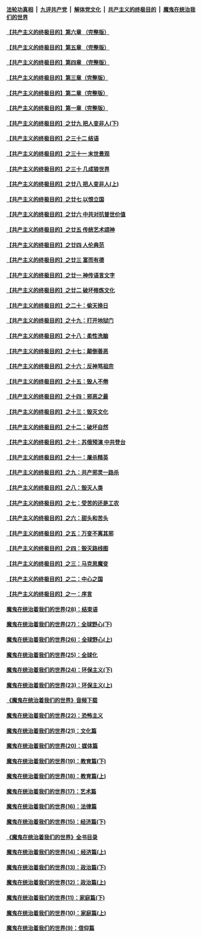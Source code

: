 ####  [法轮功真相](../../../../basic/blob/master/README.md?t=04191930) &nbsp;|&nbsp; [九评共产党](../../../../9ping.md/blob/master/README.md?t=04191930) &nbsp;|&nbsp; [解体党文化](../../../../jtdwh.md/blob/master/README.md?t=04191930)  &nbsp;|&nbsp; [共产主义的终极目的](../../../../gczydzjmd.md/blob/master/README.md?t=04191930) &nbsp;|&nbsp; [魔鬼在统治我们的世界](../../../../mgztzwmdsj.md/blob/master/README.md?t=04191930) 

#### [【共产主义的终极目的】第六章 （完整版）](../pages/nsc422/n11428913.md?t=04191930) 

#### [【共产主义的终极目的】第五章 （完整版）](../pages/nsc422/n11428912.md?t=04191930) 

#### [【共产主义的终极目的】第四章 （完整版）](../pages/nsc422/n11428907.md?t=04191930) 

#### [【共产主义的终极目的】第三章（完整版）](../pages/nsc422/n11428848.md?t=04191930) 

#### [【共产主义的终极目的】第二章（完整版）](../pages/nsc422/n11428831.md?t=04191930) 

#### [【共产主义的终极目的】第一章（完整版）](../pages/nsc422/n11417651.md?t=04191930) 

#### [【共产主义的终极目的】之廿九 把人变非人(下)](../pages/nsc422/n11344140.md?t=04191930) 

#### [【共产主义的终极目的】之三十二 结语](../pages/nsc422/n11360535.md?t=04191930) 

#### [【共产主义的终极目的】之三十一 末世景观](../pages/nsc422/n11351129.md?t=04191930) 

#### [【共产主义的终极目的】之三十 几成狼世界](../pages/nsc422/n11348280.md?t=04191930) 

#### [【共产主义的终极目的】之廿八 把人变非人(上)](../pages/nsc422/n11340492.md?t=04191930) 

#### [【共产主义的终极目的】之廿七 以恨立国](../pages/nsc422/n11336944.md?t=04191930) 

#### [【共产主义的终极目的】之廿六 中共对抗普世价值](../pages/nsc422/n11324785.md?t=04191930) 

#### [【共产主义的终极目的】之廿五 传统艺术颂神](../pages/nsc422/n11296396.md?t=04191930) 

#### [【共产主义的终极目的】之廿四 人伦典范](../pages/nsc422/n11296397.md?t=04191930) 

#### [【共产主义的终极目的】之廿三 富而有德](../pages/nsc422/n11283598.md?t=04191930) 

#### [【共产主义的终极目的】之廿一 神传语言文字](../pages/nsc422/n11263265.md?t=04191930) 

#### [【共产主义的终极目的】之廿二 破坏修炼文化](../pages/nsc422/n11245728.md?t=04191930) 

#### [【共产主义的终极目的】之二十：偷天换日](../pages/nsc422/n11238846.md?t=04191930) 

#### [【共产主义的终极目的】之十九：打开地狱门](../pages/nsc422/n11206376.md?t=04191930) 

#### [【共产主义的终极目的】之十八：柔性洗脑](../pages/nsc422/n11199994.md?t=04191930) 

#### [【共产主义的终极目的】之十七：颠倒善恶](../pages/nsc422/n11179782.md?t=04191930) 

#### [【共产主义的终极目的】之十六：反神骂祖宗](../pages/nsc422/n11166798.md?t=04191930) 

#### [【共产主义的终极目的】之十五：毁人不倦](../pages/nsc422/n11166792.md?t=04191930) 

#### [【共产主义的终极目的】之十四：邪恶之最](../pages/nsc422/n11150249.md?t=04191930) 

#### [【共产主义的终极目的】之十三：毁灭文化](../pages/nsc422/n11135227.md?t=04191930) 

#### [【共产主义的终极目的】之十二：破坏自然](../pages/nsc422/n11135214.md?t=04191930) 

#### [【共产主义的终极目的】之十：苏俄预演 中共登台](../pages/nsc422/n11118424.md?t=04191930) 

#### [【共产主义的终极目的】之十一：屠杀精英](../pages/nsc422/n11118442.md?t=04191930) 

#### [【共产主义的终极目的】之九：共产邪灵一路杀](../pages/nsc422/n11114139.md?t=04191930) 

#### [【共产主义的终极目的】之八：毁灭人类](../pages/nsc422/n11108503.md?t=04191930) 

#### [【共产主义的终极目的】之七：受苦的还是工农](../pages/nsc422/n11101809.md?t=04191930) 

#### [【共产主义的终极目的】之六：甜头和苦头](../pages/nsc422/n11096971.md?t=04191930) 

#### [【共产主义的终极目的】之五：万变不离其邪](../pages/nsc422/n11091285.md?t=04191930) 

#### [【共产主义的终极目的】之四：毁灭路线图](../pages/nsc422/n11086284.md?t=04191930) 

#### [【共产主义的终极目的】之三：马克思魔变](../pages/nsc422/n11061941.md?t=04191930) 

#### [【共产主义的终极目的】之二：中心之国](../pages/nsc422/n11047728.md?t=04191930) 

#### [【共产主义的终极目的】之一：序言](../pages/nsc422/n11086077.md?t=04191930) 

#### [魔鬼在统治着我们的世界(28)：结束语](../pages/nsc422/n10936246.md?t=04191930) 

#### [魔鬼在统治着我们的世界(27)：全球野心(下)](../pages/nsc422/n10928319.md?t=04191930) 

#### [魔鬼在统治着我们的世界(26)：全球野心(上)](../pages/nsc422/n10900318.md?t=04191930) 

#### [魔鬼在统治着我们的世界(25)：全球化](../pages/nsc422/n10788205.md?t=04191930) 

#### [魔鬼在统治着我们的世界(24)：环保主义(下)](../pages/nsc422/n10695307.md?t=04191930) 

#### [魔鬼在统治着我们的世界(23)：环保主义(上)](../pages/nsc422/n10688613.md?t=04191930) 

#### [《魔鬼在统治着我们的世界》音频下载](../pages/nsc422/n10635553.md?t=04191930) 

#### [魔鬼在统治着我们的世界(22)：恐怖主义](../pages/nsc422/n10614727.md?t=04191930) 

#### [魔鬼在统治着我们的世界(21)：文化篇](../pages/nsc422/n10597706.md?t=04191930) 

#### [魔鬼在统治着我们的世界(20)：媒体篇](../pages/nsc422/n10586579.md?t=04191930) 

#### [魔鬼在统治着我们的世界(19)：教育篇(下)](../pages/nsc422/n10564808.md?t=04191930) 

#### [魔鬼在统治着我们的世界(18)：教育篇(上)](../pages/nsc422/n10526970.md?t=04191930) 

#### [魔鬼在统治着我们的世界(17)：艺术篇](../pages/nsc422/n10499093.md?t=04191930) 

#### [魔鬼在统治着我们的世界(16)：法律篇](../pages/nsc422/n10485969.md?t=04191930) 

#### [魔鬼在统治着我们的世界(15)：经济篇(下)](../pages/nsc422/n10469975.md?t=04191930) 

#### [《魔鬼在统治着我们的世界》全书目录](../pages/nsc422/n10464261.md?t=04191930) 

#### [魔鬼在统治着我们的世界(14)：经济篇(上)](../pages/nsc422/n10457370.md?t=04191930) 

#### [魔鬼在统治着我们的世界(13)：政治篇(下)](../pages/nsc422/n10448270.md?t=04191930) 

#### [魔鬼在统治着我们的世界(12)：政治篇(上)](../pages/nsc422/n10444576.md?t=04191930) 

#### [魔鬼在统治着我们的世界(11)：家庭篇(下)](../pages/nsc422/n10440961.md?t=04191930) 

#### [魔鬼在统治着我们的世界(10)：家庭篇(上)](../pages/nsc422/n10435448.md?t=04191930) 

#### [魔鬼在统治着我们的世界(9)：信仰篇](../pages/nsc422/n10432159.md?t=04191930) 

